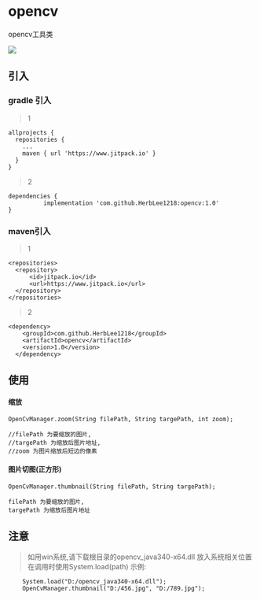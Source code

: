 # opencv
opencv工具类

[![](https://www.jitpack.io/v/HerbLee1218/opencv.svg)](https://www.jitpack.io/#HerbLee1218/opencv)



## 引入

### gradle 引入

> 1

    allprojects {
      repositories {
        ...
        maven { url 'https://www.jitpack.io' }
      }
    }
    
> 2

    dependencies {
              implementation 'com.github.HerbLee1218:opencv:1.0'
    }
  

### maven引入

> 1

    <repositories>
      <repository>
          <id>jitpack.io</id>
          <url>https://www.jitpack.io</url>
      </repository>
    </repositories>

> 2

    <dependency>
	    <groupId>com.github.HerbLee1218</groupId>
	    <artifactId>opencv</artifactId>
	    <version>1.0</version>
	  </dependency>
    


## 使用

#### 缩放

    OpenCvManager.zoom(String filePath, String targePath, int zoom);

    //filePath 为要缩放的图片,
    //targePath 为缩放后图片地址,
    //zoom 为图片缩放后短边的像素
 
#### 图片切图(正方形)

    OpenCvManager.thumbnail(String filePath, String targePath);

    filePath 为要缩放的图片,
    targePath 为缩放后图片地址
  

    
## 注意

>  如用win系统,请下载根目录的opencv_java340-x64.dll 放入系统相关位置
   在调用时使用System.load(path)
   示例:
   
        System.load("D:/opencv_java340-x64.dll");
        OpenCvManager.thumbnail("D:/456.jpg", "D:/789.jpg");
    
  

